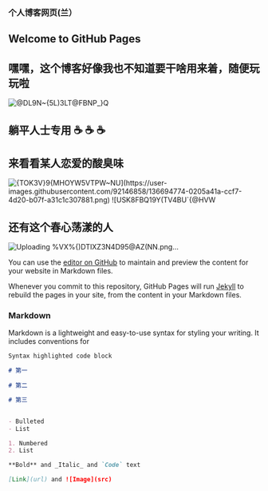 ### 个人博客网页(兰）
## Welcome to GitHub Pages
## 嘿嘿，这个博客好像我也不知道要干啥用来着，随便玩玩啦
![@DL9N~{$5$L)3LT@FBNP_}Q](https://user-images.githubusercontent.com/92146858/136694695-b1fcddf8-44a2-498f-97a2-ad32a7dc2c97.gif)
## 躺平人士专用 ☕ ☕ ☕
## 来看看某人恋爱的酸臭味
![{TOK3V}9{MHOYW5VT`PW~NU](https://user-images.githubusercontent.com/92146858/136694774-0205a41a-ccf7-4d20-b07f-a31c1c307881.png)
![USK8FBQ`19Y(TV4BU`{@HVW](https://user-images.githubusercontent.com/92146858/136694775-fef030c8-bf4f-42c9-aac4-f632664de1bd.png)

## 还有这个春心荡漾的人
![Uploading %VX%{)DTIXZ3N4D95@AZ(NN.png…]()

You can use the [editor on GitHub](https://github.com/cosylan/cosylan.github.io/edit/main/index.md) to maintain and preview the content for your website in Markdown files.

Whenever you commit to this repository, GitHub Pages will run [Jekyll](https://jekyllrb.com/) to rebuild the pages in your site, from the content in your Markdown files.

### Markdown

Markdown is a lightweight and easy-to-use syntax for styling your writing. It includes conventions for

```markdown
Syntax highlighted code block

# 第一
  
# 第二

# 第三


- Bulleted
- List

1. Numbered
2. List

**Bold** and _Italic_ and `Code` text

[Link](url) and ![Image](src)
```
